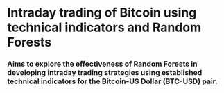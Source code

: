 # Intraday trading of Bitcoin using technical indicators and Random Forests

### Aims to explore the effectiveness of Random Forests in developing intraday trading strategies using established technical indicators for the Bitcoin-US Dollar (BTC-USD) pair.
